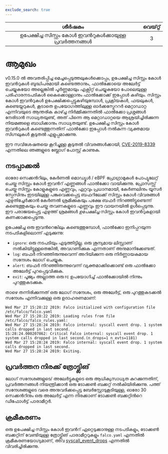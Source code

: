 ```yaml
---
exclude_search: true
---
```

|                   ശീർഷകം                    | വെയ്റ്റ് |
| :-----------------------------------------: | :---: |
| ഉപേക്ഷിച്ച സിസ്റ്റം കോൾ ഇവൻറുകൾക്കായുള്ള പ്രവർത്തനങ്ങൾ |   3   |



# **ആമുഖം**

v0.15.0 ൽ അവതരിപ്പിച്ച മെച്ചപ്പെടുത്തലുകൾക്കൊപ്പം, ഉപേക്ഷിച്ച സിസ്റ്റം കോൾ ഇവൻറുകൾ ബുദ്ധിപരമായി കണ്ടെത്താനും, ഫാൽക്കോയെ അലേർട്ട് ചെയ്യുകയോ അല്ലെങ്കിൽ പൂർണ്ണമായും എക്സിറ്റ് ചെയ്യുകയോ പോലെയുള്ള പരിഹാരനടപടികൾ കൈക്കൊള്ളാനും ഫാൽക്കോക്ക് ഇപ്പോൾ കഴിയും. സിസ്റ്റം കോൾ ഇവൻറുകൾ ഉപേക്ഷിക്കപ്പെട്ടുകഴിയുമ്പോൾ, പ്രക്രിയകൾ, ഫയലുകൾ, കണ്ടെയ്നറുകൾ, കൂടാതെ ഉപയോഗത്തിലുള്ള ഓർക്കസ്ട്രേററർ മെറ്റാഡാറ്റ എന്നിവയുടെ ആന്തരിക കാഴ്ച്ച നിർമ്മിക്കുന്നതിൽ ഫാൽക്കോ പ്രശ്നങ്ങൾ നേരിടാൻ സാധ്യതയുണ്ട്, അത് പിന്നെ ആ മെറ്റാഡാറ്റയെ ആശ്രയിച്ചിരിക്കുന്ന നിയമങ്ങളെ ബാധിക്കാനും സാധ്യതയുണ്ട്. ഉപേക്ഷിച്ച സിസ്റ്റം കോൾ ഇവൻറുകൾ കണ്ടെത്തുന്നതിന് ഫാൽക്കോ ഇപ്പോൾ നൽകുന്ന വ്യക്തമായ സിഗ്നലുകൾ കൂടുതൽ എളുപ്പമാക്കുന്നു.

ഈ സവിശേഷതയെ കൂറിച്ചുള്ള കൂടുതൽ വിവരങ്ങൾക്കായി, [CVE-2019-8339](https://sysdig.com/blog/cve-2019-8339-falco-vulnerability/) എന്നതിലെ ഞങ്ങളുടെ ബ്ലോഗ് പോസ്റ്റ് കാണുക.

## **നടപ്പാക്കൽ**

ഓരോ സെക്കൻറിലും, കേർണൽ മൊഡ്യൂൾ / eBPF പ്രോഗ്രാമുകൾ പോപ്യുലേറ്റ് ചെയ്ത സിസ്റ്റം കോൾ ഇവൻറ് എണ്ണങ്ങൾ ഫാൽക്കോ വായിക്കുന്നു. പ്രോസസ്സ് ചെയ്ത സിസ്റ്റം കോളുകളുടെ എണ്ണവും, ഏറ്റവും പ്രധാനമായി, കേർണലിനും യൂസർ സ്പേസിനും ഇടയിലുള്ള പങ്കുവെക്കപ്പെട്ട ബഫറിലേക്ക് സിസ്റ്റം കോൾ വിവരങ്ങൾ എഴുതിച്ചേർക്കാൻ കേർണൽ ശ്രമിക്കുകയും പക്ഷേ ബഫർ നിറഞ്ഞിട്ടുണ്ടെന്ന് കണ്ടെത്തുകയും ചെയ്ത തവണകളുടെ എണ്ണവും ഈ വായനയിൽ ഉൾപ്പെടുന്നു. ഈ പരാജയപ്പെട്ട എഴുത്ത് ശ്രമങ്ങൾ *ഉപേക്ഷിച്ച* സിസ്റ്റം കോൾ ഇവൻറുകളായി കണക്കാക്കപ്പെടുന്നു.

ഉപേക്ഷിച്ച ഒരു ഇവൻറെങ്കിലും കണ്ടെത്തുമ്പോൾ, ഫാൽക്കോ ഇനിപ്പറയുന്ന നടപടികളിലൊന്ന് എടുക്കുന്നു:

* `ignore`: ഒരു നടപടിയും എടുത്തിട്ടില്ല. ഒരു ശൂന്യമായ ലിസ്റ്റാണ് നൽകിയിട്ടുള്ളതെങ്കിൽ, അവഗണിക്കുക എന്നതാണ് അനുമാനിക്കേണ്ടത്.
* `log`: ബഫർ നിറഞ്ഞിരുന്നുവെന്ന് അറിയിക്കുന്ന ഒരു നിർണ്ണായകമായ സന്ദേശം ലോഗ് ചെയ്യുക.
* `alert`: ബഫർ നിറഞ്ഞിരുന്നുവെന്ന് വ്യക്തമാക്കിക്കൊണ്ട് ഒരു ഫാൽക്കോ അലേർട്ട് പുറപ്പെടുവിക്കുക.
* `exit`: പൂജ്യം അല്ലാത്ത ഒരു rc ഉപയോഗിച്ച് ഫാൽക്കോയിൽ നിന്നും പുറത്തുകടക്കുക.

താഴെ തന്നിരിക്കുന്നത് ഒരു ലോഗ് സന്ദേശം, ഒരു അലേർട്ട്, ഒരു പുറത്തുകടക്കൽ സന്ദേശം എന്നിവക്കുള്ള ഒരു ഉദാഹരണമാണ്:

```
Wed Mar 27 15:28:22 2019: Falco initialized with configuration file /etc/falco/falco.yaml
Wed Mar 27 15:28:22 2019: Loading rules from file /etc/falco/falco_rules.yaml:
Wed Mar 27 15:28:24 2019: Falco internal: syscall event drop. 1 system calls dropped in last second.
15:28:24.000207862: Critical Falco internal: syscall event drop. 1 system calls dropped in last second.(n_drops=1 n_evts=1181)
Wed Mar 27 15:28:24 2019: Falco internal: syscall event drop. 1 system calls dropped in last second.
Wed Mar 27 15:28:24 2019: Exiting.
```

## **പ്രവർത്തന നിരക്ക് ത്രോട്ട്ലിങ്**

ലോഗ് സന്ദേശങ്ങളുടെ/ അലേർട്ടുകളുടെ ഒരു ആധിക്യസാധ്യത കുറക്കുന്നതിന്, പ്രവർത്തനങ്ങൾ നിയന്ത്രിക്കാൻ ഒരു ടോക്കൺ ബക്കറ്റ് നൽകിയിരിക്കുന്നു. പത്ത് സന്ദേശങ്ങളുടെ വരെ അനുവദിക്കപ്പെട്ട ബേർസ്റ്റോടുകൂടിയുള്ള, ഓരോ 30 സെക്കൻറിനും ഒരു അലേർട്ട് എന്ന നിരക്കാണ് ടോക്കൺ ബക്കറ്റിൻറെ ഡീഫോൾട്ട് പാരാമീറ്റർ.

## **ക്രമീകരണം**

ഒരു ഉപേക്ഷിച്ച സിസ്റ്റം കോൾ ഇവൻറ് ഏറ്റെടുക്കാനുള്ള നടപടികളും, ടോക്കൺ ബക്കറ്റിന് വേണ്ടിയുള്ള ത്രോട്ട്ലിങ് പാരാമീറ്ററുകളും `falco.yaml` എന്നതിൽ ക്രമീകരണയോഗ്യമാണ്, അവ [syscall_event_drops](https://github.com/falcosecurity/falco-website/blob/master/content/en/configuration) എന്നതിൽ വിവരിച്ചിരിക്കുന്നു.
